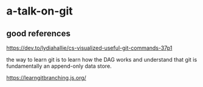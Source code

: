 # a-talk-on-git

## good references

https://dev.to/lydiahallie/cs-visualized-useful-git-commands-37p1

the way to learn git is to learn how the DAG works and understand that git is fundamentally an append-only data store. 

https://learngitbranching.js.org/
